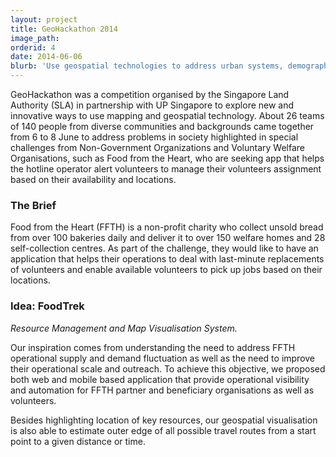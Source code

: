 ```yaml
---
layout: project
title: GeoHackathon 2014
image_path: 
orderid: 4
date: 2014-06-06
blurb: 'Use geospatial technologies to address urban systems, demographic and environmental challenges'
---
```

GeoHackathon was a competition organised by the Singapore Land Authority (SLA) in partnership with UP Singapore to explore new and innovative ways to use mapping and geospatial technology. About 26 teams of 140 people from diverse communities and backgrounds came together from 6 to 8 June to address problems in society highlighted in special challenges from Non-Government Organizations and Voluntary Welfare Organisations, such as Food from the Heart, who are seeking app that helps the hotline operator alert volunteers to manage their volunteers assignment based on their availability and locations.
<!--more-->
### The Brief
Food from the Heart (FFTH) is a non-profit charity who collect unsold bread from over 100 bakeries daily and deliver it to over 150 welfare homes and 28 self-collection centres. As part of the challenge, they would like to have an application that helps their operations to deal with last-minute replacements of volunteers and enable available volunteers to pick up jobs based on their locations.

### Idea: FoodTrek
*Resource Management and Map Visualisation System.*

Our inspiration comes from understanding the need to address FFTH operational supply and demand fluctuation as well as the need to improve their operational scale and outreach. To achieve this objective, we proposed both web and mobile based application that provide operational visibility and automation for FFTH partner and beneficiary organisations as well as volunteers. 

Besides highlighting location of key resources, our geospatial visualisation is also able to estimate outer edge of all possible travel routes from a start point to a given distance or time.
